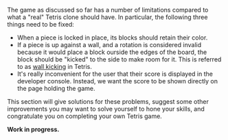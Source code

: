 The game as discussed so far has a number of limitations compared to what a
"real" Tetris clone should have. In particular, the following three things need
to be fixed:

  - When a piece is locked in place, its blocks should retain their color.
  - If a piece is up against a wall, and a rotation is considered invalid
    because it would place a block ourside the edges of the board, the block
    should be "kicked" to the side to make room for it. This is referred to as
    [wall kicking](https://developer.chrome.com/devtools/docs/console) in
    Tetris.
  - It's really inconvenient for the user that their score is displayed in the
    developer console. Instead, we want the score to be shown directly on the
    page holding the game.

This section will give solutions for these problems, suggest some other
improvements you may want to solve yourself to hone your skills, and
congratulate you on completing your own Tetris game.

**Work in progress.**
